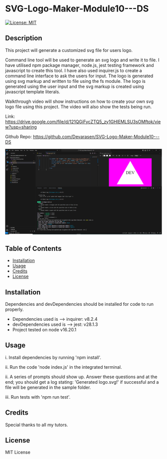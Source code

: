 # SVG-Logo-Maker-Module10---DS

[![License: MIT](https://img.shields.io/badge/License-MIT-yellow.svg)](https://opensource.org/licenses/MIT)

## Description

This project will generate a customized svg file for users logo.

Command line tool will be used to generate an svg logo and write it to file. I have utilised npm package manager, node.js, jest testing framework and javascript to create this tool.
I have also used inquirer.js to create a command line interface to ask the users for input.
The logo is generated using svg markup and written to file using the fs module.
The logo is generated using the user input and the svg markup is created using javascript template literals.

Walkthrough video will show instructions on how to create your own svg logo file using this project.
The video will also show the tests being run.

Link: https://drive.google.com/file/d/121QGiFycZTQ5_zy1GHlEMLSU3sOMftok/view?usp=sharing

Github Repo: https://github.com/Devarasen/SVG-Logo-Maker-Module10---DS

![Screenshot](./assets/Project%20screenshot.PNG)

## Table of Contents

- [Installation](#installation)
- [Usage](#usage)
- [Credits](#credits)
- [License](#license)

## Installation

Dependencies and devDependencies should be installed for code to run properly.

- Dependencies used is --> inquirer: v8.2.4
- devDependencies used is --> jest: v28.1.3
- Project tested on node v16.20.1

## Usage

i. Install dependencies by running 'npm install'.

ii. Run the code 'node index.js' in the integrated terminal.

ii. A series of prompts should show up. Answer these questions and at the end; you should get a log stating: 'Generated logo.svg!' if successful and a file will be generated in the sample folder.

iii. Run tests with 'npm run test'.

## Credits

Special thanks to all my tutors.

## License

MIT License
